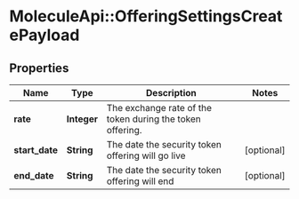 # MoleculeApi::OfferingSettingsCreatePayload

## Properties
Name | Type | Description | Notes
------------ | ------------- | ------------- | -------------
**rate** | **Integer** | The exchange rate of the token during the token offering. | 
**start_date** | **String** | The date the security token offering will go live | [optional] 
**end_date** | **String** | The date the security token offering will end | [optional] 



